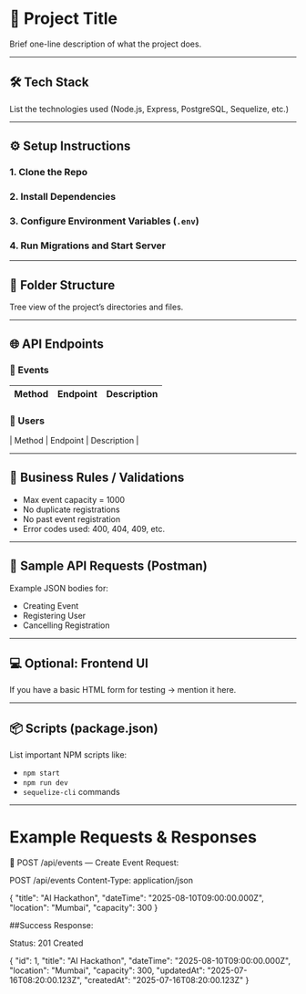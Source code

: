 # 📘 Project Title
Brief one-line description of what the project does.

---

## 🛠️ Tech Stack
List the technologies used (Node.js, Express, PostgreSQL, Sequelize, etc.)

---

## ⚙️ Setup Instructions
### 1. Clone the Repo
### 2. Install Dependencies
### 3. Configure Environment Variables (`.env`)
### 4. Run Migrations and Start Server

---

## 📁 Folder Structure
Tree view of the project’s directories and files.

---

## 🌐 API Endpoints

### 🔹 Events
| Method | Endpoint | Description |
|--------|----------|-------------|

### 🔹 Users
| Method | Endpoint | Description |

---

## 🧠 Business Rules / Validations
- Max event capacity = 1000
- No duplicate registrations
- No past event registration
- Error codes used: 400, 404, 409, etc.

---

## 🔄 Sample API Requests (Postman)
Example JSON bodies for:
- Creating Event
- Registering User
- Cancelling Registration

---

## 💻 Optional: Frontend UI
If you have a basic HTML form for testing → mention it here.

---

## 📦 Scripts (package.json)
List important NPM scripts like:
- `npm start`
- `npm run dev`
- `sequelize-cli` commands

---
# Example Requests & Responses
🔹 POST /api/events — Create Event
Request:

POST /api/events
Content-Type: application/json

{
  "title": "AI Hackathon",
  "dateTime": "2025-08-10T09:00:00.000Z",
  "location": "Mumbai",
  "capacity": 300
}

##Success Response:

Status: 201 Created

{
  "id": 1,
  "title": "AI Hackathon",
  "dateTime": "2025-08-10T09:00:00.000Z",
  "location": "Mumbai",
  "capacity": 300,
  "updatedAt": "2025-07-16T08:20:00.123Z",
  "createdAt": "2025-07-16T08:20:00.123Z"
}




